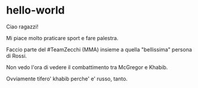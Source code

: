 # hello-world

Ciao ragazzi!

Mi piace molto praticare sport e fare palestra.

Faccio parte del #TeamZecchi (MMA) insieme a quella "bellissima" persona di Rossi.

Non vedo l'ora di vedere il combattimento tra McGregor e Khabib.

Ovviamente tifero' khabib perche' e' russo, tanto.